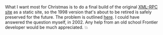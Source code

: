 What I want most for Christmas is to do a final build of the original <a href="http://xmlrpc.scripting.com/spec.html">XML-RPC site</a> as a static site, so the 1998 version that's about to be retired is safely preserved for the future. The problem is outlined <a href="https://github.com/scripting/Scripting-News/issues/141">here</a>. I could have answered the question myself, in 2002. Any help from an old school Frontier developer would be much appreciated. :boom:
